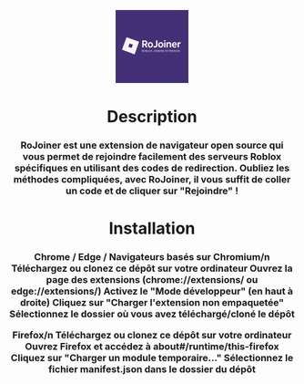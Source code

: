 <p align="center">
  <img src="RoJoiner.png" alt="RoJoiner" width="128" height="128">
</p>

<div align="center">
  <h1>Description</h1>
  <h3>RoJoiner est une extension de navigateur open source qui vous permet de rejoindre facilement des serveurs Roblox spécifiques en utilisant des codes de redirection. Oubliez les méthodes compliquées, avec RoJoiner, il vous suffit de coller un code et de cliquer sur "Rejoindre" !
</h3>
</div>

<div align="center">
  <h1>Installation</h1>
  <h3>Chrome / Edge / Navigateurs basés sur Chromium/n
Téléchargez ou clonez ce dépôt sur votre ordinateur
Ouvrez la page des extensions (chrome://extensions/ ou edge://extensions/)
Activez le "Mode développeur" (en haut à droite)
Cliquez sur "Charger l'extension non empaquetée"
Sélectionnez le dossier où vous avez téléchargé/cloné le dépôt

Firefox/n
Téléchargez ou clonez ce dépôt sur votre ordinateur
Ouvrez Firefox et accédez à about#/runtime/this-firefox
Cliquez sur "Charger un module temporaire..."
Sélectionnez le fichier manifest.json dans le dossier du dépôt</h3>
</div>
